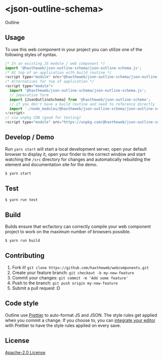 # &lt;json-outline-schema&gt;

Outline
> 

## Usage
To use this web component in your project you can utilize one of the following styles of syntax.

```js
/* In an existing JS module / web component */
import '@haxtheweb/json-outline-schema/json-outline-schema.js';
/* At top of an application with build routine */
<script type="module" src="@haxtheweb/json-outline-schema/json-outline-schema.js"></script>
/* Alternatives for top of application */
<script type="module">
  import '@haxtheweb/json-outline-schema/json-outline-schema.js';
  // imperative form
  import {JsonOutlineSchema} from '@haxtheweb/json-outline-schema';
  // if you don't have a build routine and need to reference directly
  import './node_modules/@haxtheweb/json-outline-schema/json-outline-schema.js';
</script>
// via unpkg CDN (good for testing)
<script type="module" src="https://unpkg.com/@haxtheweb/json-outline-schema/json-outline-schema.js"></script>
```

## Develop / Demo
Run `yarn start` will start a local development server, open your default browser to display it, open your finder to the correct window and start watching the `/src` directory for changes and automatically rebuilding the element and documentation site for the demo.
```bash
$ yarn start
```

## Test

```bash
$ yarn run test
```

## Build
Builds ensure that wcfactory can correctly compile your web component project to
work on the maximum number of browsers possible.
```bash
$ yarn run build
```

## Contributing

1. Fork it! `git clone https://github.com/haxtheweb/webcomponents.git`
2. Create your feature branch: `git checkout -b my-new-feature`
3. Commit your changes: `git commit -m 'Add some feature'`
4. Push to the branch: `git push origin my-new-feature`
5. Submit a pull request :D

## Code style

Outline  use [Prettier][prettier] to auto-format JS and JSON.  The style rules get applied when you commit a change.  If you choose to, you can [integrate your editor][prettier-ed] with Prettier to have the style rules applied on every save.

[prettier]: https://github.com/prettier/prettier/
[prettier-ed]: https://github.com/prettier/prettier/#editor-integration
[polyserve]: https://github.com/Polymer/polyserve
[web-component-tester]: https://github.com/Polymer/web-component-tester

## License
[Apache-2.0 License](http://opensource.org/licenses/Apache-2.0)
